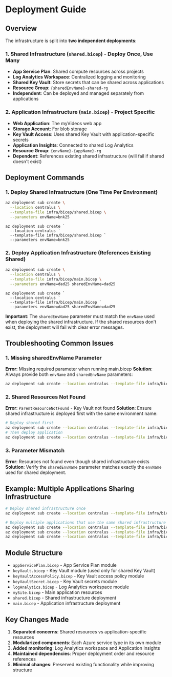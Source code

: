 # Deployment Guide

## Overview

The infrastructure is split into **two independent deployments**:

### 1. Shared Infrastructure (`shared.bicep`) - Deploy Once, Use Many
- **App Service Plan**: Shared compute resources across projects
- **Log Analytics Workspace**: Centralized logging and monitoring
- **Shared Key Vault**: Store secrets that can be shared across applications
- **Resource Group**: `{sharedEnvName}-shared-rg`
- **Independent**: Can be deployed and managed separately from applications

### 2. Application Infrastructure (`main.bicep`) - Project Specific  
- **Web Application**: The myVideos web app
- **Storage Account**: For blob storage
- **Key Vault Access**: Uses shared Key Vault with application-specific secrets
- **Application Insights**: Connected to shared Log Analytics
- **Resource Group**: `{envName}-{appName}-rg`
- **Dependent**: References existing shared infrastructure (will fail if shared doesn't exist)

## Deployment Commands

### 1. Deploy Shared Infrastructure (One Time Per Environment)

```bash
az deployment sub create \
  --location centralus \
  --template-file infra/bicep/shared.bicep \
  --parameters envName=bnk25
```

```powershell-interactive
az deployment sub create `
  --location centralus `
  --template-file infra/bicep/shared.bicep `
  --parameters envName=bnk25
```


### 2. Deploy Application Infrastructure (References Existing Shared)

```bash
az deployment sub create \
  --location centralus \
  --template-file infra/bicep/main.bicep \
  --parameters envName=dad25 sharedEnvName=dad25
```

```powershell-interactive
az deployment sub create `
  --location centralus `
  --template-file infra/bicep/main.bicep `
  --parameters envName=dad25 sharedEnvName=dad25
```


**Important**: The `sharedEnvName` parameter must match the `envName` used when deploying the shared infrastructure. If the shared resources don't exist, the deployment will fail with clear error messages.

## Troubleshooting Common Issues

### 1. Missing sharedEnvName Parameter
**Error**: Missing required parameter when running main.bicep
**Solution**: Always provide both `envName` and `sharedEnvName` parameters:
```bash
az deployment sub create --location centralus --template-file infra/bicep/main.bicep --parameters envName=dad25 sharedEnvName=dad25
```

### 2. Shared Resources Not Found
**Error**: `ParentResourceNotFound` - Key Vault not found
**Solution**: Ensure shared infrastructure is deployed first with the same environment name:
```bash
# Deploy shared first
az deployment sub create --location centralus --template-file infra/bicep/shared.bicep --parameters envName=dad25
# Then deploy application
az deployment sub create --location centralus --template-file infra/bicep/main.bicep --parameters envName=dad25 sharedEnvName=dad25
```

### 3. Parameter Mismatch
**Error**: Resources not found even though shared infrastructure exists
**Solution**: Verify the `sharedEnvName` parameter matches exactly the `envName` used for shared deployment.

## Example: Multiple Applications Sharing Infrastructure

```bash
# Deploy shared infrastructure once
az deployment sub create --location centralus --template-file infra/bicep/shared.bicep --parameters envName=prod

# Deploy multiple applications that use the same shared infrastructure
az deployment sub create --location centralus --template-file infra/bicep/main.bicep --parameters envName=myvideos sharedEnvName=prod
az deployment sub create --location centralus --template-file infra/bicep/main.bicep --parameters envName=photos sharedEnvName=prod
az deployment sub create --location centralus --template-file infra/bicep/main.bicep --parameters envName=docs sharedEnvName=prod
```

## Module Structure
- `appServicePlan.bicep` - App Service Plan module
- `keyVault.bicep` - Key Vault module (used only for shared Key Vault)
- `keyVaultAccessPolicy.bicep` - Key Vault access policy module
- `keyVaultSecret.bicep` - Key Vault secrets module
- `logAnalytics.bicep` - Log Analytics workspace module
- `mySite.bicep` - Main application resources
- `shared.bicep` - Shared infrastructure deployment
- `main.bicep` - Application infrastructure deployment

## Key Changes Made
1. **Separated concerns**: Shared resources vs application-specific resources
2. **Modularized components**: Each Azure service type in its own module
3. **Added monitoring**: Log Analytics workspace and Application Insights
4. **Maintained dependencies**: Proper deployment order and resource references
5. **Minimal changes**: Preserved existing functionality while improving structure
